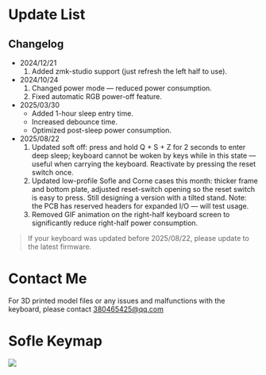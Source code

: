 # Update List

## Changelog

- 2024/12/21
  1. Added zmk-studio support (just refresh the left half to use).
- 2024/10/24
  1. Changed power mode — reduced power consumption.  
  2. Fixed automatic RGB power-off feature.
- 2025/03/30
  - Added 1-hour sleep entry time.  
  - Increased debounce time.  
  - Optimized post-sleep power consumption.
- 2025/08/22
  1. Updated soft off: press and hold Q + S + Z for 2 seconds to enter deep sleep; keyboard cannot be woken by keys while in this state — useful when carrying the keyboard. Reactivate by pressing the reset switch once.  
  2. Updated low-profile Sofle and Corne cases this month: thicker frame and bottom plate, adjusted reset-switch opening so the reset switch is easy to press. Still designing a version with a tilted stand. Note: the PCB has reserved headers for expanded I/O — will test usage.  
  3. Removed GIF animation on the right-half keyboard screen to significantly reduce right-half power consumption.

> If your keyboard was updated before 2025/08/22, please update to the latest firmware.

# Contact Me

For 3D printed model files or any issues and malfunctions with the keyboard, please contact 380465425@qq.com

# Sofle Keymap

<img src="keymap-drawer/sofle.svg" >
